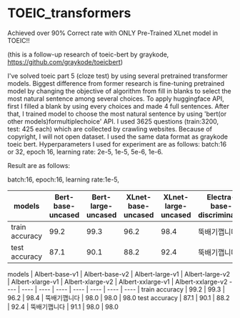 # TOEIC_transformers

Achieved over 90% Correct rate with ONLY Pre-Trained XLnet model in TOEIC!!

(this is a follow-up research of toeic-bert by graykode, https://github.com/graykode/toeicbert)

I've solved toeic part 5 (cloze test) by using several pretrained transformer models. Biggest difference from former research is fine-tuning pretrained model by changing the objective of algorithm from fill in blanks to select the most natural sentence among several choices. To apply huggingface API, first I filled a blank by using every choices and made 4 full sentences. After that, I trained model to choose the most natural sentence by using 'bert(or other models)formultiplechoice' API. I used 3625 questions (train:3200, test: 425 each) which are collected by crawling websites. Because of copyright, I will not open dataset. I used the same data format as graykode toeic bert. Hyperparameters I used for experiment are as follows: batch:16 or 32, epoch 16, learning rate: 2e-5, 1e-5, 5e-6, 1e-6. 

Result are as follows: 

batch:16, epoch:16, learning rate:1e-5, 

models | Bert-base-uncased | Bert-large-uncased | XLnet-base-uncased | XLnet-large-uncased | Electra-base-discriminator | Electra-large-discriminator
---- | ---- | ---- | ---- | ---- | ---- | ---- 
train accuracy | 99.2 | 99.3 | 96.2 | 98.4 | 뚝배기깹니다 | 98.0
test accuracy | 87.1 | 90.1 | 88.2 | 92.4 | 뚝배기깹니다 | 91.1


models | Albert-base-v1 | Albert-base-v2 | Albert-large-v1 | Albert-large-v2 | Albert-xlarge-v1 | Albert-xlarge-v2 | Albert-xxlarge-v1 | Albert-xxlarge-v2
---- | ---- | ---- | ---- | ---- | ---- | ---- | ---- |
train accuracy | 99.2 | 99.3 | 96.2 | 98.4 | 뚝배기깹니다 | 98.0 | 98.0 | 98.0
test accuracy | 87.1 | 90.1 | 88.2 | 92.4 | 뚝배기깹니다 | 91.1 | 98.0 | 98.0

 
